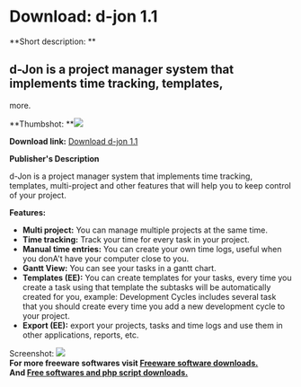 # Download: d-jon 1.1

**Short description: **

## d-Jon is a project manager system that implements time tracking, templates,
more.

  
**Thumbshot: **![](http://www.freewarefiles.com/screenshot/d_jon_md.jpg)   
  
**Download link:** [Download d-jon 1.1](http://freesoftwares.boysofts.com/D-jon_program_61107.html)  
  

**Publisher's Description**  
  

d-Jon is a project manager system that implements time tracking, templates,
multi-project and other features that will help you to keep control of your
project.

**Features:**

  * **Multi project:** You can manage multiple projects at the same time.
  * **Time tracking:** Track your time for every task in your project.
  * **Manual time entries:** You can create your own time logs, useful when you donA't have your computer close to you.
  * **Gantt View:** You can see your tasks in a gantt chart.
  * **Templates (EE):** You can create templates for your tasks, every time you create a task using that template the subtasks will be automatically created for you, example: Development Cycles includes several task that you should create every time you add a new development cycle to your project.
  * **Export (EE):** export your projects, tasks and time logs and use them in other applications, reports, etc.

  
  
Screenshot: ![](http://www.freewarefiles.com/screenshot/d_jon.jpg)  
**For more freeware softwares visit [Freeware software downloads.](http://freesoftwares.boysofts.com/)**   
**And [Free softwares and php script downloads.](http://www.boysofts.com/)**

